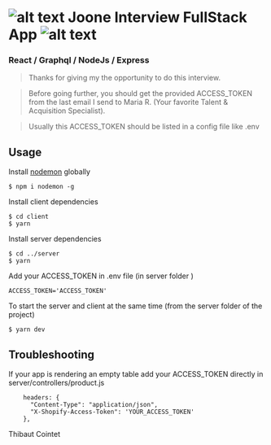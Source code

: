 # ![alt text](https://cdn.shopify.com/s/files/1/1956/4693/files/flavicon-joone_small.png?v=1545216161) Joone Interview FullStack App  ![alt text](https://cdn.shopify.com/s/files/1/1956/4693/files/flavicon-joone_small.png?v=1545216161)
### React / Graphql / NodeJs / Express


> Thanks for giving my the opportunity to do this interview.

> Before going further, you should get the provided ACCESS_TOKEN from the last email  I send to Maria R. (Your favorite Talent & Acquisition Specialist).

>Usually this ACCESS_TOKEN should be listed in a config file like .env


## Usage

Install [nodemon](https://github.com/remy/nodemon) globally

```
$ npm i nodemon -g
```

Install client dependencies

```
$ cd client
$ yarn
```
Install server dependencies

```
$ cd ../server
$ yarn
```

Add your ACCESS_TOKEN in .env file (in server folder )

```
ACCESS_TOKEN='ACCESS_TOKEN'
```
To start the server and client at the same time (from the server folder of the project)

```
$ yarn dev 
```
## Troubleshooting
If your app is rendering an empty table add your ACCESS_TOKEN directly in server/controllers/product.js
```
    headers: {
      "Content-Type": "application/json",
      "X-Shopify-Access-Token": 'YOUR_ACCESS_TOKEN'
    },
```

Thibaut Cointet
